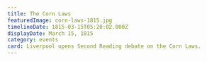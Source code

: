 ```yaml
---
title: The Corn Laws
featuredImage: corn-laws-1815.jpg
timelineDate: 1815-03-15T05:20:02.000Z
displayDate: March 15, 1815
category: events
card: Liverpool opens Second Reading debate on the Corn Laws.
---
```

